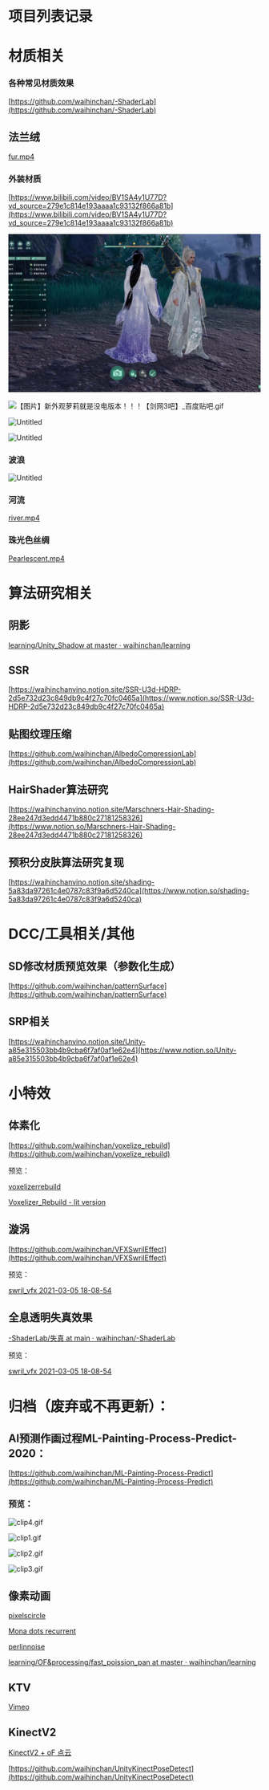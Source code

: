 # 项目列表记录

# 材质相关

### 各种常见材质效果

[https://github.com/waihinchan/-ShaderLab](https://github.com/waihinchan/-ShaderLab)

## 法兰绒

[fur.mp4](https://vimeo.com/743030485)

### 外装材质

[https://www.bilibili.com/video/BV1SA4y1U77D?vd_source=279e1c814e193aaaa1c93132f866a81b](https://www.bilibili.com/video/BV1SA4y1U77D?vd_source=279e1c814e193aaaa1c93132f866a81b)

![Untitled](%E9%A1%B9%E7%9B%AE%E5%88%97%E8%A1%A8%E8%AE%B0%E5%BD%95/Untitled.png)


![【图片】新外观萝莉就是没电版本！！！【剑网3吧】_百度贴吧.gif](%E9%A1%B9%E7%9B%AE%E5%88%97%E8%A1%A8%E8%AE%B0%E5%BD%95%20f59093e30db74b54972f86d8745804a1/%25E3%2580%2590%25E5%259B%25BE%25E7%2589%2587%25E3%2580%2591%25E6%2596%25B0%25E5%25A4%2596%25E8%25A7%2582%25E8%2590%259D%25E8%258E%2589%25E5%25B0%25B1%25E6%2598%25AF%25E6%25B2%25A1%25E7%2594%25B5%25E7%2589%2588%25E6%259C%25AC%25EF%25BC%2581%25EF%25BC%2581%25EF%25BC%2581%25E3%2580%2590%25E5%2589%2591%25E7%25BD%25913%25E5%2590%25A7%25E3%2580%2591_%25E7%2599%25BE%25E5%25BA%25A6%25E8%25B4%25B4%25E5%2590%25A7.gif)

![Untitled](%E9%A1%B9%E7%9B%AE%E5%88%97%E8%A1%A8%E8%AE%B0%E5%BD%95%20f59093e30db74b54972f86d8745804a1/Untitled%201.png)

![Untitled](%E9%A1%B9%E7%9B%AE%E5%88%97%E8%A1%A8%E8%AE%B0%E5%BD%95%20f59093e30db74b54972f86d8745804a1/Untitled.jpeg)

### 波浪

![Untitled](%E9%A1%B9%E7%9B%AE%E5%88%97%E8%A1%A8%E8%AE%B0%E5%BD%95%20f59093e30db74b54972f86d8745804a1/Untitled%202.png)

### 河流

[river.mp4](https://vimeo.com/743829423)

### 珠光色丝绸

[Pearlescent.mp4](https://vimeo.com/743832327)

# 算法研究相关

## 阴影

[learning/Unity_Shadow at master · waihinchan/learning](https://github.com/waihinchan/learning/tree/master/Unity_Shadow)

## SSR

[https://waihinchanvino.notion.site/SSR-U3d-HDRP-2d5e732d23c849db9c4f27c70fc0465a](https://www.notion.so/SSR-U3d-HDRP-2d5e732d23c849db9c4f27c70fc0465a)

## 贴图纹理压缩

[https://github.com/waihinchan/AlbedoCompressionLab](https://github.com/waihinchan/AlbedoCompressionLab)

## HairShader算法研究

[https://waihinchanvino.notion.site/Marschners-Hair-Shading-28ee247d3edd4471b880c27181258326](https://www.notion.so/Marschners-Hair-Shading-28ee247d3edd4471b880c27181258326)

## 预积分皮肤算法研究复现

[https://waihinchanvino.notion.site/shading-5a83da97261c4e0787c83f9a6d5240ca](https://www.notion.so/shading-5a83da97261c4e0787c83f9a6d5240ca)

# DCC/工具相关/其他

## SD修改材质预览效果（参数化生成）

[https://github.com/waihinchan/patternSurface](https://github.com/waihinchan/patternSurface)

## SRP相关

[https://waihinchanvino.notion.site/Unity-a85e315503bb4b9cba6f7af0af1e62e4](https://www.notion.so/Unity-a85e315503bb4b9cba6f7af0af1e62e4)

# 小特效

## 体素化

[https://github.com/waihinchan/voxelize_rebuild](https://github.com/waihinchan/voxelize_rebuild)

预览：

[voxelizerrebuild](https://vimeo.com/user92504253/review/520286190/a7a7ad41d0)

[Voxelizer_Rebuild - lit version](https://vimeo.com/523129009)

## 漩涡

[https://github.com/waihinchan/VFXSwrilEffect](https://github.com/waihinchan/VFXSwrilEffect)

预览：

[swril_vfx 2021-03-05 18-08-54](https://vimeo.com/520239095)

## 全息透明失真效果

[-ShaderLab/失真 at main · waihinchan/-ShaderLab](https://github.com/waihinchan/-ShaderLab/tree/main/%E5%A4%B1%E7%9C%9F)

预览：

[swril_vfx 2021-03-05 18-08-54](https://vimeo.com/520239095)

# 归档（废弃或不再更新）：

## AI预测作画过程ML-Painting-Process-Predict-2020：

[https://github.com/waihinchan/ML-Painting-Process-Predict](https://github.com/waihinchan/ML-Painting-Process-Predict)

### 预览：

![clip4.gif](%E9%A1%B9%E7%9B%AE%E5%88%97%E8%A1%A8%E8%AE%B0%E5%BD%95%20f59093e30db74b54972f86d8745804a1/clip4.gif)

![clip1.gif](%E9%A1%B9%E7%9B%AE%E5%88%97%E8%A1%A8%E8%AE%B0%E5%BD%95%20f59093e30db74b54972f86d8745804a1/clip1.gif)

![clip2.gif](%E9%A1%B9%E7%9B%AE%E5%88%97%E8%A1%A8%E8%AE%B0%E5%BD%95%20f59093e30db74b54972f86d8745804a1/clip2.gif)

![clip3.gif](%E9%A1%B9%E7%9B%AE%E5%88%97%E8%A1%A8%E8%AE%B0%E5%BD%95%20f59093e30db74b54972f86d8745804a1/clip3.gif)

## 像素动画

[pixelscircle](https://openprocessing.org/sketch/1054297)

[Mona dots recurrent](https://vimeo.com/448299173)

[](https://www.instagram.com/p/B8IBWjzgxMy/?utm_source=ig_web_copy_link)

[perlinnoise](https://vimeo.com/448303520?embedded=true&source=vimeo_logo&owner=92504253)

[learning/OF&processing/fast_poission_pan at master · waihinchan/learning](https://github.com/waihinchan/learning/tree/master/OF%26processing/fast_poission_pan)

## KTV

[Vimeo](https://vimeo.com/manage/videos/539573482)

## KinectV2

[KinectV2 + oF 点云](https://vimeo.com/448307493)

[https://github.com/waihinchan/UnityKinectPoseDetect](https://github.com/waihinchan/UnityKinectPoseDetect)
